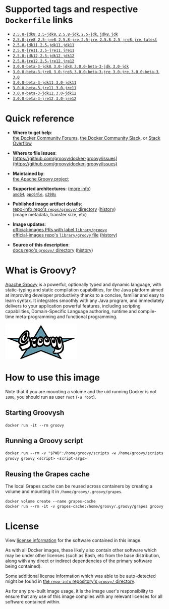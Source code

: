 <!--

********************************************************************************

WARNING:

    DO NOT EDIT "groovy/README.md"

    IT IS AUTO-GENERATED

    (from the other files in "groovy/" combined with a set of templates)

********************************************************************************

-->

# Supported tags and respective `Dockerfile` links

-	[`2.5.8-jdk8`, `2.5-jdk8`, `2.5.8-jdk`, `2.5-jdk`, `jdk8`, `jdk`](https://github.com/groovy/docker-groovy/blob/3cf1a63e71ac13bab6ba9cbb20bdc846b472842f/jdk8/Dockerfile)
-	[`2.5.8-jre8`, `2.5-jre8`, `2.5.8-jre`, `2.5-jre`, `2.5.8`, `2.5`, `jre8`, `jre`, `latest`](https://github.com/groovy/docker-groovy/blob/3cf1a63e71ac13bab6ba9cbb20bdc846b472842f/jre8/Dockerfile)
-	[`2.5.8-jdk11`, `2.5-jdk11`, `jdk11`](https://github.com/groovy/docker-groovy/blob/3cf1a63e71ac13bab6ba9cbb20bdc846b472842f/jdk11/Dockerfile)
-	[`2.5.8-jre11`, `2.5-jre11`, `jre11`](https://github.com/groovy/docker-groovy/blob/3cf1a63e71ac13bab6ba9cbb20bdc846b472842f/jre11/Dockerfile)
-	[`2.5.8-jdk12`, `2.5-jdk12`, `jdk12`](https://github.com/groovy/docker-groovy/blob/3cf1a63e71ac13bab6ba9cbb20bdc846b472842f/jdk12/Dockerfile)
-	[`2.5.8-jre12`, `2.5-jre12`, `jre12`](https://github.com/groovy/docker-groovy/blob/3cf1a63e71ac13bab6ba9cbb20bdc846b472842f/jre12/Dockerfile)
-	[`3.0.0-beta-3-jdk8`, `3.0-jdk8`, `3.0.0-beta-3-jdk`, `3.0-jdk`](https://github.com/groovy/docker-groovy/blob/233b12c911cad220ff6573408de9ca88d1f667fb/jdk8/Dockerfile)
-	[`3.0.0-beta-3-jre8`, `3.0-jre8`, `3.0.0-beta-3-jre`, `3.0-jre`, `3.0.0-beta-3`, `3.0`](https://github.com/groovy/docker-groovy/blob/233b12c911cad220ff6573408de9ca88d1f667fb/jre8/Dockerfile)
-	[`3.0.0-beta-3-jdk11`, `3.0-jdk11`](https://github.com/groovy/docker-groovy/blob/233b12c911cad220ff6573408de9ca88d1f667fb/jdk11/Dockerfile)
-	[`3.0.0-beta-3-jre11`, `3.0-jre11`](https://github.com/groovy/docker-groovy/blob/233b12c911cad220ff6573408de9ca88d1f667fb/jre11/Dockerfile)
-	[`3.0.0-beta-3-jdk12`, `3.0-jdk12`](https://github.com/groovy/docker-groovy/blob/233b12c911cad220ff6573408de9ca88d1f667fb/jdk12/Dockerfile)
-	[`3.0.0-beta-3-jre12`, `3.0-jre12`](https://github.com/groovy/docker-groovy/blob/233b12c911cad220ff6573408de9ca88d1f667fb/jre12/Dockerfile)

# Quick reference

-	**Where to get help**:  
	[the Docker Community Forums](https://forums.docker.com/), [the Docker Community Slack](https://blog.docker.com/2016/11/introducing-docker-community-directory-docker-community-slack/), or [Stack Overflow](https://stackoverflow.com/search?tab=newest&q=docker)

-	**Where to file issues**:  
	[https://github.com/groovy/docker-groovy/issues](https://github.com/groovy/docker-groovy/issues)

-	**Maintained by**:  
	[the Apache Groovy project](https://github.com/groovy/docker-groovy)

-	**Supported architectures**: ([more info](https://github.com/docker-library/official-images#architectures-other-than-amd64))  
	[`amd64`](https://hub.docker.com/r/amd64/groovy/), [`ppc64le`](https://hub.docker.com/r/ppc64le/groovy/), [`s390x`](https://hub.docker.com/r/s390x/groovy/)

-	**Published image artifact details**:  
	[repo-info repo's `repos/groovy/` directory](https://github.com/docker-library/repo-info/blob/master/repos/groovy) ([history](https://github.com/docker-library/repo-info/commits/master/repos/groovy))  
	(image metadata, transfer size, etc)

-	**Image updates**:  
	[official-images PRs with label `library/groovy`](https://github.com/docker-library/official-images/pulls?q=label%3Alibrary%2Fgroovy)  
	[official-images repo's `library/groovy` file](https://github.com/docker-library/official-images/blob/master/library/groovy) ([history](https://github.com/docker-library/official-images/commits/master/library/groovy))

-	**Source of this description**:  
	[docs repo's `groovy/` directory](https://github.com/docker-library/docs/tree/master/groovy) ([history](https://github.com/docker-library/docs/commits/master/groovy))

# What is Groovy?

[Apache Groovy](http://groovy-lang.org/) is a powerful, optionally typed and dynamic language, with static-typing and static compilation capabilities, for the Java platform aimed at improving developer productivity thanks to a concise, familiar and easy to learn syntax. It integrates smoothly with any Java program, and immediately delivers to your application powerful features, including scripting capabilities, Domain-Specific Language authoring, runtime and compile-time meta-programming and functional programming.

![logo](https://raw.githubusercontent.com/docker-library/docs/bb5fc730ed18c45d86425f9fa4265d50cb795ec8/groovy/logo.png)

# How to use this image

Note that if you are mounting a volume and the uid running Docker is not `1000`, you should run as user `root` (`-u root`).

## Starting Groovysh

`docker run -it --rm groovy`

## Running a Groovy script

`docker run --rm -v "$PWD":/home/groovy/scripts -w /home/groovy/scripts groovy groovy <script> <script-args>`

## Reusing the Grapes cache

The local Grapes cache can be reused across containers by creating a volume and mounting it in `/home/groovy/.groovy/grapes`.

```console
docker volume create --name grapes-cache
docker run --rm -it -v grapes-cache:/home/groovy/.groovy/grapes groovy
```

# License

View [license information](http://www.apache.org/licenses/LICENSE-2.0.html) for the software contained in this image.

As with all Docker images, these likely also contain other software which may be under other licenses (such as Bash, etc from the base distribution, along with any direct or indirect dependencies of the primary software being contained).

Some additional license information which was able to be auto-detected might be found in [the `repo-info` repository's `groovy/` directory](https://github.com/docker-library/repo-info/tree/master/repos/groovy).

As for any pre-built image usage, it is the image user's responsibility to ensure that any use of this image complies with any relevant licenses for all software contained within.
